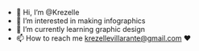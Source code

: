 - 👋 Hi, I’m @Krezelle 
- 👀 I’m interested in making infographics
- 🌱 I’m currently learning graphic design
- 📫 How to reach me krezellevillarante@gmail.com ❤️

<!---
Krezelle15/Krezelle15 is a ✨ special ✨ repository because its `README.md` (this file) appears on your GitHub profile.
You can click the Preview link to take a look at your changes.
--->
